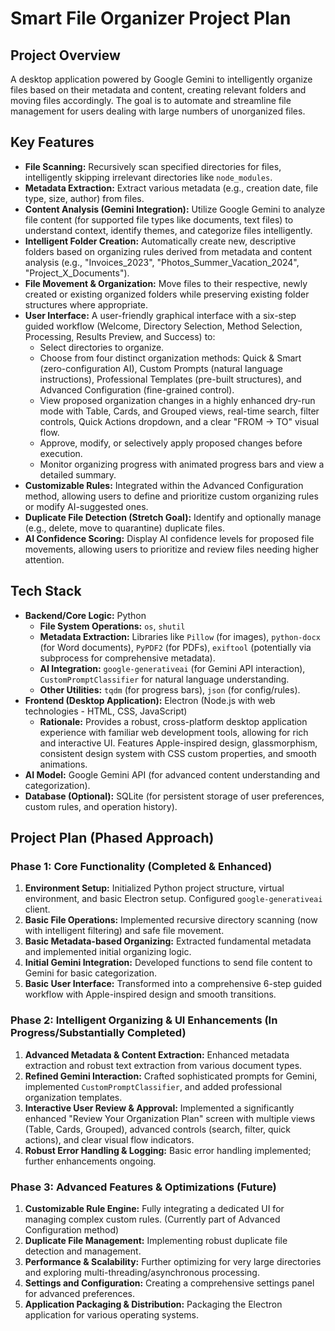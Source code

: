 # Smart File Organizer Project Plan

## Project Overview

A desktop application powered by Google Gemini to intelligently organize files based on their metadata and content, creating relevant folders and moving files accordingly. The goal is to automate and streamline file management for users dealing with large numbers of unorganized files.

## Key Features

*   **File Scanning:** Recursively scan specified directories for files, intelligently skipping irrelevant directories like `node_modules`.
*   **Metadata Extraction:** Extract various metadata (e.g., creation date, file type, size, author) from files.
*   **Content Analysis (Gemini Integration):** Utilize Google Gemini to analyze file content (for supported file types like documents, text files) to understand context, identify themes, and categorize files intelligently.
*   **Intelligent Folder Creation:** Automatically create new, descriptive folders based on organizing rules derived from metadata and content analysis (e.g., "Invoices_2023", "Photos_Summer_Vacation_2024", "Project_X_Documents").
*   **File Movement & Organization:** Move files to their respective, newly created or existing organized folders while preserving existing folder structures where appropriate.
*   **User Interface:** A user-friendly graphical interface with a six-step guided workflow (Welcome, Directory Selection, Method Selection, Processing, Results Preview, and Success) to:
    *   Select directories to organize.
    *   Choose from four distinct organization methods: Quick & Smart (zero-configuration AI), Custom Prompts (natural language instructions), Professional Templates (pre-built structures), and Advanced Configuration (fine-grained control).
    *   View proposed organization changes in a highly enhanced dry-run mode with Table, Cards, and Grouped views, real-time search, filter controls, Quick Actions dropdown, and a clear "FROM → TO" visual flow.
    *   Approve, modify, or selectively apply proposed changes before execution.
    *   Monitor organizing progress with animated progress bars and view a detailed summary.
*   **Customizable Rules:** Integrated within the Advanced Configuration method, allowing users to define and prioritize custom organizing rules or modify AI-suggested ones.
*   **Duplicate File Detection (Stretch Goal):** Identify and optionally manage (e.g., delete, move to quarantine) duplicate files.
*   **AI Confidence Scoring:** Display AI confidence levels for proposed file movements, allowing users to prioritize and review files needing higher attention.

## Tech Stack

*   **Backend/Core Logic:** Python
    *   **File System Operations:** `os`, `shutil`
    *   **Metadata Extraction:** Libraries like `Pillow` (for images), `python-docx` (for Word documents), `PyPDF2` (for PDFs), `exiftool` (potentially via subprocess for comprehensive metadata).
    *   **AI Integration:** `google-generativeai` (for Gemini API interaction), `CustomPromptClassifier` for natural language understanding.
    *   **Other Utilities:** `tqdm` (for progress bars), `json` (for config/rules).
*   **Frontend (Desktop Application):** Electron (Node.js with web technologies - HTML, CSS, JavaScript)
    *   **Rationale:** Provides a robust, cross-platform desktop application experience with familiar web development tools, allowing for rich and interactive UI. Features Apple-inspired design, glassmorphism, consistent design system with CSS custom properties, and smooth animations.
*   **AI Model:** Google Gemini API (for advanced content understanding and categorization).
*   **Database (Optional):** SQLite (for persistent storage of user preferences, custom rules, and operation history).

## Project Plan (Phased Approach)

### Phase 1: Core Functionality (Completed & Enhanced)

1.  **Environment Setup:** Initialized Python project structure, virtual environment, and basic Electron setup. Configured `google-generativeai` client.
2.  **Basic File Operations:** Implemented recursive directory scanning (now with intelligent filtering) and safe file movement.
3.  **Basic Metadata-based Organizing:** Extracted fundamental metadata and implemented initial organizing logic.
4.  **Initial Gemini Integration:** Developed functions to send file content to Gemini for basic categorization.
5.  **Basic User Interface:** Transformed into a comprehensive 6-step guided workflow with Apple-inspired design and smooth transitions.

### Phase 2: Intelligent Organizing & UI Enhancements (In Progress/Substantially Completed)

1.  **Advanced Metadata & Content Extraction:** Enhanced metadata extraction and robust text extraction from various document types.
2.  **Refined Gemini Interaction:** Crafted sophisticated prompts for Gemini, implemented `CustomPromptClassifier`, and added professional organization templates.
3.  **Interactive User Review & Approval:** Implemented a significantly enhanced "Review Your Organization Plan" screen with multiple views (Table, Cards, Grouped), advanced controls (search, filter, quick actions), and clear visual flow indicators.
4.  **Robust Error Handling & Logging:** Basic error handling implemented; further enhancements ongoing.

### Phase 3: Advanced Features & Optimizations (Future)

1.  **Customizable Rule Engine:** Fully integrating a dedicated UI for managing complex custom rules. (Currently part of Advanced Configuration method)
2.  **Duplicate File Management:** Implementing robust duplicate file detection and management.
3.  **Performance & Scalability:** Further optimizing for very large directories and exploring multi-threading/asynchronous processing.
4.  **Settings and Configuration:** Creating a comprehensive settings panel for advanced preferences.
5.  **Application Packaging & Distribution:** Packaging the Electron application for various operating systems.